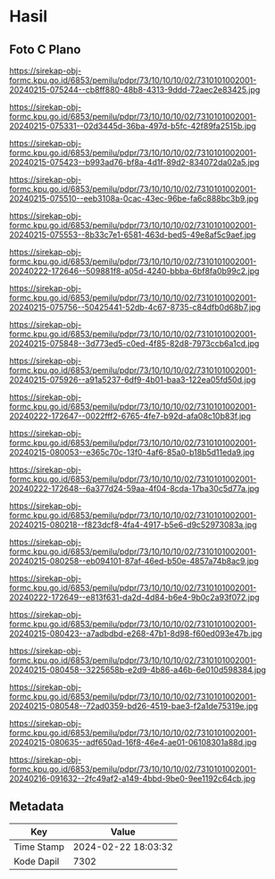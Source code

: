 # Hasil

## Foto C Plano

https://sirekap-obj-formc.kpu.go.id/6853/pemilu/pdpr/73/10/10/10/02/7310101002001-20240215-075244--cb8ff880-48b8-4313-9ddd-72aec2e83425.jpg

https://sirekap-obj-formc.kpu.go.id/6853/pemilu/pdpr/73/10/10/10/02/7310101002001-20240215-075331--02d3445d-36ba-497d-b5fc-42f89fa2515b.jpg

https://sirekap-obj-formc.kpu.go.id/6853/pemilu/pdpr/73/10/10/10/02/7310101002001-20240215-075423--b993ad76-bf8a-4d1f-89d2-834072da02a5.jpg

https://sirekap-obj-formc.kpu.go.id/6853/pemilu/pdpr/73/10/10/10/02/7310101002001-20240215-075510--eeb3108a-0cac-43ec-96be-fa6c888bc3b9.jpg

https://sirekap-obj-formc.kpu.go.id/6853/pemilu/pdpr/73/10/10/10/02/7310101002001-20240215-075553--8b33c7e1-6581-463d-bed5-49e8af5c9aef.jpg

https://sirekap-obj-formc.kpu.go.id/6853/pemilu/pdpr/73/10/10/10/02/7310101002001-20240222-172646--509881f8-a05d-4240-bbba-6bf8fa0b99c2.jpg

https://sirekap-obj-formc.kpu.go.id/6853/pemilu/pdpr/73/10/10/10/02/7310101002001-20240215-075756--50425441-52db-4c67-8735-c84dfb0d68b7.jpg

https://sirekap-obj-formc.kpu.go.id/6853/pemilu/pdpr/73/10/10/10/02/7310101002001-20240215-075848--3d773ed5-c0ed-4f85-82d8-7973ccb6a1cd.jpg

https://sirekap-obj-formc.kpu.go.id/6853/pemilu/pdpr/73/10/10/10/02/7310101002001-20240215-075926--a91a5237-6df9-4b01-baa3-122ea05fd50d.jpg

https://sirekap-obj-formc.kpu.go.id/6853/pemilu/pdpr/73/10/10/10/02/7310101002001-20240222-172647--0022fff2-6765-4fe7-b92d-afa08c10b83f.jpg

https://sirekap-obj-formc.kpu.go.id/6853/pemilu/pdpr/73/10/10/10/02/7310101002001-20240215-080053--e365c70c-13f0-4af6-85a0-b18b5d11eda9.jpg

https://sirekap-obj-formc.kpu.go.id/6853/pemilu/pdpr/73/10/10/10/02/7310101002001-20240222-172648--6a377d24-59aa-4f04-8cda-17ba30c5d77a.jpg

https://sirekap-obj-formc.kpu.go.id/6853/pemilu/pdpr/73/10/10/10/02/7310101002001-20240215-080218--f823dcf8-4fa4-4917-b5e6-d9c52973083a.jpg

https://sirekap-obj-formc.kpu.go.id/6853/pemilu/pdpr/73/10/10/10/02/7310101002001-20240215-080258--eb094101-87af-46ed-b50e-4857a74b8ac9.jpg

https://sirekap-obj-formc.kpu.go.id/6853/pemilu/pdpr/73/10/10/10/02/7310101002001-20240222-172649--e813f631-da2d-4d84-b6e4-9b0c2a93f072.jpg

https://sirekap-obj-formc.kpu.go.id/6853/pemilu/pdpr/73/10/10/10/02/7310101002001-20240215-080423--a7adbdbd-e268-47b1-8d98-f60ed093e47b.jpg

https://sirekap-obj-formc.kpu.go.id/6853/pemilu/pdpr/73/10/10/10/02/7310101002001-20240215-080458--3225658b-e2d9-4b86-a46b-6e010d598384.jpg

https://sirekap-obj-formc.kpu.go.id/6853/pemilu/pdpr/73/10/10/10/02/7310101002001-20240215-080548--72ad0359-bd26-4519-bae3-f2a1de75319e.jpg

https://sirekap-obj-formc.kpu.go.id/6853/pemilu/pdpr/73/10/10/10/02/7310101002001-20240215-080635--adf650ad-16f8-46e4-ae01-06108301a88d.jpg

https://sirekap-obj-formc.kpu.go.id/6853/pemilu/pdpr/73/10/10/10/02/7310101002001-20240216-091632--2fc49af2-a149-4bbd-9be0-9ee1192c64cb.jpg


## Metadata

| Key        | Value               |
| ---------- | ------------------- |
| Time Stamp | 2024-02-22 18:03:32 |
| Kode Dapil | 7302                |




